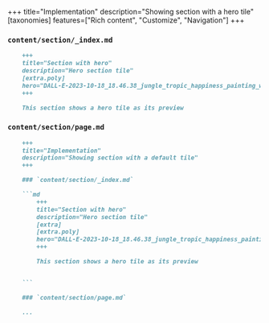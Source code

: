 +++
title="Implementation"
description="Showing section with a hero tile"
[taxonomies]
features=["Rich content", "Customize", "Navigation"]
+++

### `content/section/_index.md`

```md
    +++
    title="Section with hero"
    description="Hero section tile"
    [extra.poly]
    hero="DALL-E-2023-10-18_18.46.38_jungle_tropic_happiness_painting_wax_pastel.png"
    +++

    This section shows a hero tile as its preview


```

### `content/section/page.md`

```md 
    +++
    title="Implementation"
    description="Showing section with a default tile"
    +++

    ### `content/section/_index.md`

    ```md
        +++
        title="Section with hero"
        description="Hero section tile"
        [extra]
        [extra.poly]
        hero="DALL-E-2023-10-18_18.46.38_jungle_tropic_happiness_painting_wax_pastel.png"
        +++

        This section shows a hero tile as its preview


    ```

    ### `content/section/page.md`

    ...
```